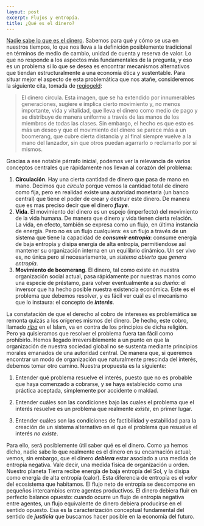 ```yaml
---
layout: post
excerpt: Flujos y entropía.
title: ¿Qué es el dinero?
---
```


[Nadie sabe lo que es el dinero](https://medium.com/design-matters-4/money-and-entropy-fc9819ce2a23).
Sabemos para qué y cómo se usa en nuestros tiempos, lo que nos lleva a la definición posiblemente
tradicional en términos de medio de cambio, unidad de cuenta y reserva de valor.
Lo que no responde a los aspectos más fundamentales de la pregunta,
y eso es un problema si lo que se desea es encontrar mecanismos alternativos que tiendan
estructuralmente a una economía ética y sustentable. Para situar mejor el aspecto
de esta problemática que nos atañe, consideremos la siguiente cita, tomada de
[regiogeld](http://regiogeld.com/):

> El dinero circula. Esta imagen, que se ha extendido por innumerables generaciones, sugiere e implica cierto movimiento y, no menos importante, vida y vitalidad, que lleva el dinero como medio de pago y se distribuye de manera uniforme a través de las manos de los miembros de todas las clases. Sin embargo, el hecho es que esto es más un deseo y que el movimiento del dinero se parece más a un boomerang, que cubre cierta distancia y al final siempre vuelve a la mano del lanzador, sin que otros puedan agarrarlo o reclamarlo por sí mismos.

Gracias a ese notable párrafo inicial, podemos ver la relevancia de varios conceptos centrales
que rápidamente nos llevan al corazón del problema:

1. **Circulación**. Hay una cierta cantidad de dinero que pasa de mano en mano.
Decimos que _circula_ porque vemos la cantidad total de dinero como fija,
pero en realidad existe una autoridad monetaria (un banco central) que tiene el poder
de crear y destruir este dinero. De manera que es mas preciso decir que el dinero
__*fluye*__.
1.  **Vida**. El movimiento del dinero es un espejo (imperfecto) del movimiento de la vida humana.
De manera que dinero y vida tienen cierta relación. La vida, en efecto, también se expresa como un flujo,
en última instancia de energía. Pero no es un flujo cualquiera: es un flujo a través de un sistema
que tiene la capacidad de __*consumir entropía*__: consume energía de baja entropía y disipa energía de
alta entropía, permitiendose así mantener su organización interna en un equilibrio dinámico. Un ser vivo es,
no única pero sí necesariamente, un _sistema abierto_ que _genera entropía_.
1. **Movimiento de boomerang**. El dinero, tal como existe en nuestra organización social actual,
pasa rápidamente por nuestras manos como una especie de préstamo, para volver eventualmente
a su _dueño_: el inversor que ha hecho posible nuestra existencia económica. Este es el problema
que debemos resolver, y es fácil ver cuál es el mecanismo que lo instaura: el concepto de __*interés*__.


La constatación de que el derecho al cobro de intereses es problemática se remonta quizás a los orígenes
mismos del dinero. De hecho, este cobro, llamado
[_riba_](https://www.ecnmy.org/engage/paying-interest-on-your-loans-in-islam-you-shouldnt-have-to/)
en el Islam, va en contra de los principios de dicha religión.
Pero ya quisieramos que resolver el problema fuera tan fácil como prohibirlo. Hemos llegado
irreversiblemente a un punto en que la organización de nuestra sociedad global no se sustenta mediante
principios morales emanados de una autoridad central. De manera que, si queremos encontrar un modo
de organización que naturalmente prescinda del interés, debemos tomar otro camino. Nuestra propuesta
es la siguiente:

1. Entender qué problema resuelve el interés, puesto que no es probable que haya comenzado a cobrarse,
y se haya establecido como una práctica aceptada, simplemente por accidente o maldad.

1. Entender cuáles son las condiciones bajo las cuales el problema que el interés resuelve es un problema
que realmente _existe_, en primer lugar.

1. Entender cuáles son las condiciones de factibilidad y estabilidad para la creación de un sistema
alternativo en el que el problema que resuelve el interés _no existe_.

Para ello, será posiblemente útil saber qué es el dinero. Como ya hemos dicho, nadie sabe lo que realmente
es el dinero en su encarnación actual; vemos, sin embargo, que el dinero __*debiera*__ estar asociado a una medida
de entropía negativa. Vale decir, una medida física de organización u orden. Nuestro planeta Tierra recibe
energía de baja entropía del Sol, y la disipa como energía de alta entropía (calor). Esta diferencia de entropía
es el _valor_ del ecosistema que habitamos. El flujo neto de entropía se descompone en pequeños intercambios
entre agentes productivos. El dinero debiera fluir en perfecto balance opuesto: cuando ocurre un flujo de
entropía negativa entre agentes, un flujo equivalente de dinero debiera producirse en el sentido opuesto.
Esa es la caracterización conceptual fundamental del sentido de __*justicia*__ que buscamos hacer posible
en la economía del futuro.

